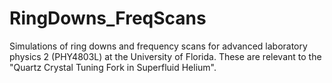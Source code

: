 # RingDowns_FreqScans
Simulations of ring downs and frequency scans for advanced laboratory physics 2 (PHY4803L)  at the University of Florida. These are relevant to the "Quartz Crystal Tuning Fork in Superfluid Helium".
